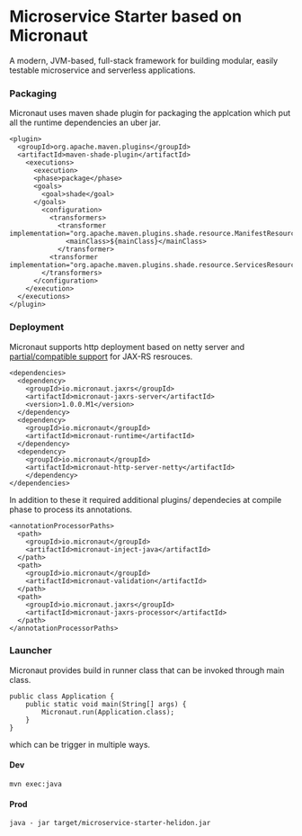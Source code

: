 # Microservice Starter based on Micronaut

A modern, JVM-based, full-stack framework for building modular, easily testable microservice and serverless applications.


### Packaging

Micronaut uses maven shade plugin for packaging the applcation which put all the runtime dependencies an uber jar.

```
<plugin>
  <groupId>org.apache.maven.plugins</groupId>
  <artifactId>maven-shade-plugin</artifactId>
    <executions>
      <execution>
      <phase>package</phase>
      <goals>
        <goal>shade</goal>
      </goals>
        <configuration>
          <transformers>
            <transformer implementation="org.apache.maven.plugins.shade.resource.ManifestResourceTransformer">
              <mainClass>${mainClass}</mainClass>
            </transformer>
          <transformer implementation="org.apache.maven.plugins.shade.resource.ServicesResourceTransformer"/>
        </transformers>
      </configuration>
    </execution>
  </executions>
</plugin>
```


### Deployment

Micronaut supports http deployment based on netty server and [partial/compatible support](https://github.com/micronaut-projects/micronaut-jaxrs/blob/master/src/main/docs/guide/introduction.adoc) for JAX-RS resrouces.

```
<dependencies>
  <dependency>
    <groupId>io.micronaut.jaxrs</groupId>
    <artifactId>micronaut-jaxrs-server</artifactId>
    <version>1.0.0.M1</version>
  </dependency>
  <dependency>
    <groupId>io.micronaut</groupId>
    <artifactId>micronaut-runtime</artifactId>
  </dependency>
  <dependency>
    <groupId>io.micronaut</groupId>
    <artifactId>micronaut-http-server-netty</artifactId>
    </dependency>
</dependencies>
```

In addition to these it required additional plugins/ dependecies at compile phase to process its annotations.

```
<annotationProcessorPaths>
  <path>
    <groupId>io.micronaut</groupId>
    <artifactId>micronaut-inject-java</artifactId>
  </path>
  <path>
    <groupId>io.micronaut</groupId>
    <artifactId>micronaut-validation</artifactId>
  </path>
  <path>
    <groupId>io.micronaut.jaxrs</groupId>
    <artifactId>micronaut-jaxrs-processor</artifactId>
  </path>
</annotationProcessorPaths>

```

### Launcher

Micronaut provides build in runner class that can be invoked through main class.

```
public class Application {
    public static void main(String[] args) {
        Micronaut.run(Application.class);
    }
}
```

which can be trigger in multiple ways.

#### Dev

```
mvn exec:java
```

#### Prod

```
java - jar target/microservice-starter-helidon.jar
```

